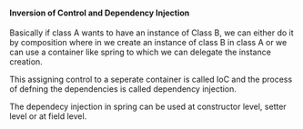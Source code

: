 #### Inversion of Control and Dependency Injection

Basically if class A wants to have an instance of Class B, we can either do it by
composition where in we create an instance of class B in class A or we can use a 
container like spring to which we can delegate the instance creation.

This assigning control to a seperate container is called IoC and the process of
defning the dependencies is called dependency injection.

The dependecy injection in spring can be used at constructor level,
setter level or at field level.
